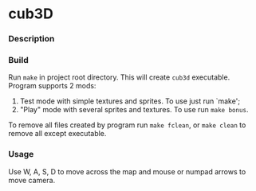 # cub3D

### Description


 
### Build

Run `make` in project root directory. This will create `cub3d` executable. Program supports 2 mods:

1. Test mode with simple textures and sprites. To use just run `make';
2. "Play" mode with several sprites and textures. To use run `make bonus`.
 
To remove all files created by program run `make fclean`, or `make clean` to remove all except executable.
 
### Usage

Use W, A, S, D to move across the map and mouse or numpad arrows to move camera.
